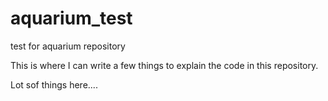 # aquarium_test
test for aquarium repository


This is where I can write a few things to explain the code in this repository.

Lot sof things here....
